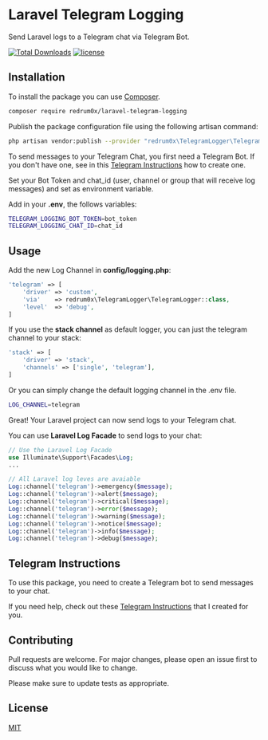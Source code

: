# Laravel Telegram Logging

Send Laravel logs to a Telegram chat via Telegram Bot.

[![Total Downloads](https://poser.pugx.org/redrum0x/laravel-telegram-logging/downloads)](//packagist.org/packages/redrum0x/laravel-telegram-logging)
[![license](https://img.shields.io/github/license/redrum0x/laravel-telegram-logging.svg)](https://github.com/redrum0x/laravel-telegram-logging/blob/master/LICENSE)

## Installation

To install the package you can use [Composer](https://getcomposer.org/).

```bash
composer require redrum0x/laravel-telegram-logging
```

Publish the package configuration file using the following artisan command:

```bash
php artisan vendor:publish --provider "redrum0x\TelegramLogger\TelegramLoggerServiceProvider"
```

To send messages to your Telegram Chat, you first need a Telegram Bot. If you don't have one, see in this [Telegram Instructions](TELEGRAM_BOT_INSTRUCTIONS.md) how to create one.

Set your Bot Token and chat_id (user, channel or group that will receive log messages) and set as environment variable.

Add in your **.env**, the follows variables:

```bash
TELEGRAM_LOGGING_BOT_TOKEN=bot_token
TELEGRAM_LOGGING_CHAT_ID=chat_id
```

## Usage

Add the new Log Channel in **config/logging.php**:

```php
'telegram' => [
    'driver' => 'custom',
    'via'    => redrum0x\TelegramLogger\TelegramLogger::class,
    'level'  => 'debug',
]
```

If you use the **stack channel** as default logger, you can just the telegram channel to your stack:

```php
'stack' => [
    'driver' => 'stack',
    'channels' => ['single', 'telegram'],
]
```

Or you can simply change the default logging channel in the .env file.

```bash
LOG_CHANNEL=telegram
```

Great! Your Laravel project can now send logs to your Telegram chat.

You can use **Laravel Log Facade** to send logs to your chat:

```php
// Use the Laravel Log Facade
use Illuminate\Support\Facades\Log;
...

// All Laravel log leves are avaiable
Log::channel('telegram')->emergency($message);
Log::channel('telegram')->alert($message);
Log::channel('telegram')->critical($message);
Log::channel('telegram')->error($message);
Log::channel('telegram')->warning($message);
Log::channel('telegram')->notice($message);
Log::channel('telegram')->info($message);
Log::channel('telegram')->debug($message);
```

## Telegram Instructions

To use this package, you need to create a Telegram bot to send messages to your chat.

If you need help, check out these [Telegram Instructions](TELEGRAM_BOT_INSTRUCTIONS.md) that I created for you.

## Contributing

Pull requests are welcome. For major changes, please open an issue first to discuss what you would like to change.

Please make sure to update tests as appropriate.

## License

[MIT](https://github.com/redrum0x/laravel-telegram-logging/blob/master/LICENSE)
